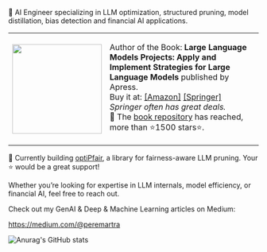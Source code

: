 👋 AI Engineer specializing in LLM optimization, structured pruning, model distillation, bias detection and financial AI applications.

<table>
  <tr>
    <td  width="130">
      <img src="https://github.com/peremartra/Large-Language-Model-Notebooks-Course/blob/main/img/Large_Language_Models_Projects_Book.jpg" height="180">
    </td>
    <td>
      <p>
        Author of the Book: <b>Large Language Models Projects: Apply and Implement Strategies for Large Language Models</b> published by Apress.<br>  Buy it at: <a href="https://amzn.to/3Bq2zqs">[Amazon]</a> <a href="https://link.springer.com/book/10.1007/979-8-8688-0515-8">[Springer]</a>
        <i>Springer often has great deals.</i><br>
🌱 The <a href="https://github.com/peremartra/Large-Language-Model-Notebooks-Course" >book repository</a> has reached, more than ⭐️1500 stars⭐️.
      </p>
    </td>
  </tr>
</table>

🚀 Currently building [optiPfair](https://github.com/peremartra/optipfair), a library for fairness-aware LLM pruning. Your ⭐ would be a great support!

Whether you’re looking for expertise in LLM internals, model efficiency, or financial AI, feel free to reach out. 

Check out my GenAI & Deep & Machine Learning articles on Medium:

https://medium.com/@peremartra

![Anurag's GitHub stats](https://github-readme-stats.vercel.app/api?username=peremartra&show_icons=true)
